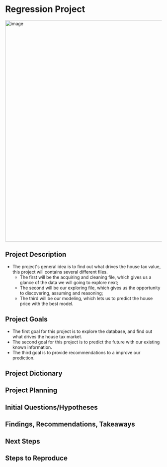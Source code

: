 # Regression Project
<img width="710" alt="image" src="https://user-images.githubusercontent.com/107886541/188951062-689b1a15-12a3-4495-aaaf-a3fa614d7a57.png">

## Project Description
- The project's general idea is to find out what drives the house tax value, this project will contains several different files. 
    * The first will be the acquiring and cleaning file, which gives us a glance of the data we will going to explore next; 
    * The second will be our exploring file, which gives us the opportunity to discovering, assuming and reasoning; 
    * The third will be our modeling, which lets us to predict the house price with the best model.
    
## Project Goals
- The first goal for this project is to explore the database, and find out what drives the house tax market.
- The second goal for this project is to predict the future with our existing known information.
- The third goal is to provide recommendations to a improve our prediction.

## Project Dictionary


## Project Planning

## Initial Questions/Hypotheses

## Findings, Recommendations, Takeaways

## Next Steps

## Steps to Reproduce
